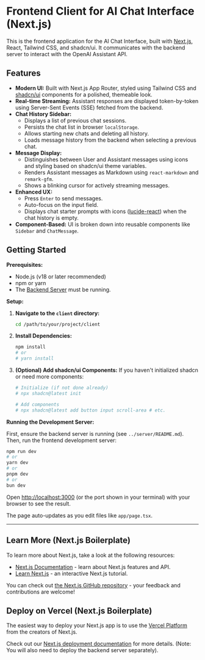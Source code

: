# Frontend Client for AI Chat Interface (Next.js)

This is the frontend application for the AI Chat Interface, built with [Next.js](https://nextjs.org), React, Tailwind CSS, and shadcn/ui. It communicates with the backend server to interact with the OpenAI Assistant API.

## Features

- **Modern UI:** Built with Next.js App Router, styled using Tailwind CSS and [shadcn/ui](https://ui.shadcn.com/) components for a polished, themeable look.
- **Real-time Streaming:** Assistant responses are displayed token-by-token using Server-Sent Events (SSE) fetched from the backend.
- **Chat History Sidebar:**
  - Displays a list of previous chat sessions.
  - Persists the chat list in browser `localStorage`.
  - Allows starting new chats and deleting all history.
  - Loads message history from the backend when selecting a previous chat.
- **Message Display:**
  - Distinguishes between User and Assistant messages using icons and styling based on shadcn/ui theme variables.
  - Renders Assistant messages as Markdown using `react-markdown` and `remark-gfm`.
  - Shows a blinking cursor for actively streaming messages.
- **Enhanced UX:**
  - Press `Enter` to send messages.
  - Auto-focus on the input field.
  - Displays chat starter prompts with icons ([lucide-react](https://lucide.dev/)) when the chat history is empty.
- **Component-Based:** UI is broken down into reusable components like `Sidebar` and `ChatMessage`.

## Getting Started

**Prerequisites:**

- Node.js (v18 or later recommended)
- npm or yarn
- The [Backend Server](../server/README.md) must be running.

**Setup:**

1.  **Navigate to the `client` directory:**
    ```bash
    cd /path/to/your/project/client
    ```
2.  **Install Dependencies:**
    ```bash
    npm install
    # or
    # yarn install
    ```
3.  **(Optional) Add shadcn/ui Components:** If you haven't initialized shadcn or need more components:

    ```bash
    # Initialize (if not done already)
    # npx shadcn@latest init

    # Add components
    # npx shadcn@latest add button input scroll-area # etc.
    ```

**Running the Development Server:**

First, ensure the backend server is running (see `../server/README.md`). Then, run the frontend development server:

```bash
npm run dev
# or
yarn dev
# or
pnpm dev
# or
bun dev
```

Open [http://localhost:3000](http://localhost:3000) (or the port shown in your terminal) with your browser to see the result.

The page auto-updates as you edit files like `app/page.tsx`.

---

## Learn More (Next.js Boilerplate)

To learn more about Next.js, take a look at the following resources:

- [Next.js Documentation](https://nextjs.org/docs) - learn about Next.js features and API.
- [Learn Next.js](https://nextjs.org/learn) - an interactive Next.js tutorial.

You can check out [the Next.js GitHub repository](https://github.com/vercel/next.js) - your feedback and contributions are welcome!

## Deploy on Vercel (Next.js Boilerplate)

The easiest way to deploy your Next.js app is to use the [Vercel Platform](https://vercel.com/new?utm_medium=default-template&filter=next.js&utm_source=create-next-app&utm_campaign=create-next-app-readme) from the creators of Next.js.

Check out our [Next.js deployment documentation](https://nextjs.org/docs/app/building-your-application/deploying) for more details. (Note: You will also need to deploy the backend server separately).
